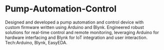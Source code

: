 # Pump-Automation-Control
Designed and developed a pump automation and control device with custom firmware written using Arduino and Blynk. Engineered robust solutions for real-time control and remote monitoring, leveraging Arduino for hardware interfacing and Blynk for IoT integration and user interaction.  Tech:Arduino, Blynk, EasyEDA.
